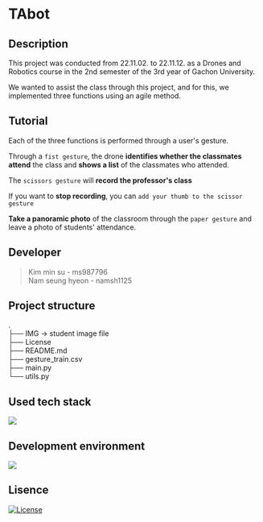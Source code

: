 # TAbot

## Description

This project was conducted from 22.11.02. to 22.11.12. as a Drones and Robotics course in the 2nd semester of the 3rd year of Gachon University.

We wanted to assist the class through this project, and for this, we implemented three functions using an agile method.

## Tutorial

Each of the three functions is performed through a user's gesture.

Through a `fist gesture`, the drone **identifies whether the classmates attend** the class and **shows a list** of the classmates who attended.

The `scissors gesture` will **record the professor's class**

If you want to **stop recording**, you can `add your thumb to the scissor gesture`

**Take a panoramic photo** of the classroom through the `paper gesture` and leave a photo of students' attendance.

## Developer

> Kim min su - ms987796  
Nam seung hyeon - namsh1125

## Project structure

.</br>
├── IMG -> student image file</br>
├── License</br>
├── README.md</br>
├── gesture_train.csv</br>
├── main.py</br>
└── utils.py</br>

## Used tech stack

<img src="https://img.shields.io/badge/Python 3.8.6-3776AB?style=flat-square&logo=Python&logoColor=white"/>

## Development environment

<img src="https://img.shields.io/badge/PyCharm 22.1-000000?style=flat-square&logo=PyCharm&logoColor=white"/></a>

## Lisence

[![License](https://img.shields.io/npm/l/mithril.svg)](https://github.com/namsh1125/GCU_Drone_Term_Project/blob/main/License)
